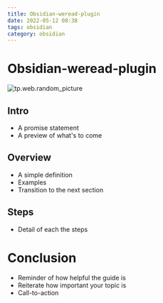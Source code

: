 ```yaml
---
title: Obsidian-weread-plugin
date: 2022-05-12 08:38
tags: obsidian
category: obsidian
---
```


# Obsidian-weread-plugin

![tp.web.random_picture](https://images.unsplash.com/photo-1600762767958-ec987e551850?crop=entropy&cs=tinysrgb&fit=crop&fm=jpg&h=1080&ixid=MnwxfDB8MXxyYW5kb218MHx8d2FsbHBhcGVycyxoaXN0b3J5LGRpZ2l0YWwtc2NyZWVuc3x8fHx8fDE2NTIzMTYwMDY&ixlib=rb-1.2.1&q=80&utm_campaign=api-credit&utm_medium=referral&utm_source=unsplash_source&w=1920)


## Intro
* A promise statement
* A preview of what's to come

## Overview
* A simple definition
* Examples
* Transition to the next section

## Steps
* Detail of each the steps

# Conclusion
* Reminder of how helpful the guide is
* Reiterate how important your topic is
* Call-to-action
